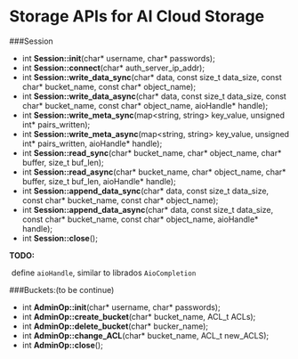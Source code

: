 # Storage APIs for AI Cloud Storage

###Session

- int **Session::init**(char* username, char* passwords);
- int **Session::connect**(char* auth_server_ip_addr);
- int **Session::write_data_sync**(char* data, const size_t data_size, const char* bucket_name, const char* object_name);
- int **Session::write_data_async**(char* data, const size_t data_size, const char* bucket_name,  const char* object_name, aioHandle* handle);
- int **Session::write_meta_sync**(map<string, string> key_value, unsigned int* pairs_written);
- int **Session::write_meta_async**(map<string, string> key_value, unsigned int* pairs_written, aioHandle* handle);
- int **Session::read_sync**(char* bucket_name, char* object_name, char* buffer, size_t buf_len);
- int **Session::read_async**(char* bucket_name, char* object_name, char* buffer, size_t buf_len, aioHandle* handle);
- int **Session::append_data_sync**(char* data, const size_t data_size, const char* bucket_name, const char* object_name);
- int **Session::append_data_async**(char* data, const size_t data_size, const char* bucket_name,  const char* object_name, aioHandle* handle);
- int **Session::close**();

**TODO:**

​	define ``aioHandle``, similar to librados ``AioCompletion``



###Buckets:(to be continue)

- int **AdminOp::init**(char* username, char* passwords);
- int **AdminOp::create_bucket**(char* bucket_name, ACL_t ACLs);
- int **AdminOp::delete_bucket**(char* bucker_name);
- int **AdminOp::change_ACL**(char* bucket_name, ACL_t new_ACLS);
- int **AdminOp::close**();